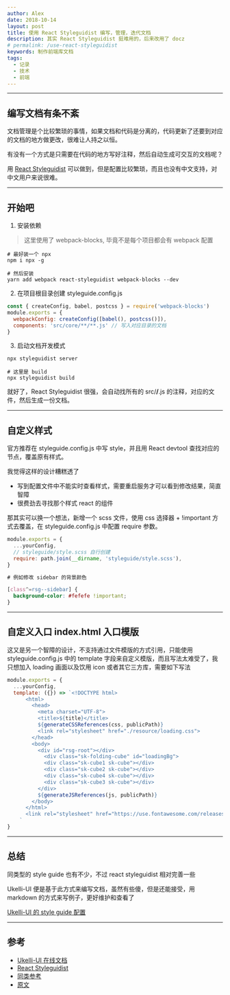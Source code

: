 ```yaml
---
author: Alex
date: 2018-10-14
layout: post
title: 使用 React Styleguidist 编写，管理，迭代文档
description: 其实 React Styleguidist 挺难用的，后来改用了 docz
# permalink: /use-react-styleguidist
keywords: 制作前端库文档
tags: 
  - 记录
  - 技术
  - 前端
---
```


--------------

## 编写文档有条不紊

文档管理是个比较繁琐的事情，如果文档和代码是分离的，代码更新了还要到对应的文档的地方做更改，很难让人持之以恒。

有没有一个方式是只需要在代码的地方写好注释，然后自动生成可交互的文档呢？

用 [React Styleguidist](https://react-styleguidist.js.org/) 可以做到，但是配置比较繁琐，而且也没有中文支持，对中文用户来说很难。

--------------

## 开始吧

1. 安装依赖

> 这里使用了 webpack-blocks, 毕竟不是每个项目都会有 webpack 配置

```shell
# 最好装一个 npx
npm i npx -g

# 然后安装
yarn add webpack react-styleguidist webpack-blocks --dev
```

2. 在项目根目录创建 styleguide.config.js

```js
const { createConfig, babel, postcss } = require('webpack-blocks')
module.exports = {
  webpackConfig: createConfig([babel(), postcss()]),
  components: 'src/core/**/**.js' // 写入对应目录的文档
}
```

3. 启动文档开发模式

```shell
npx styleguidist server

# 这里是 build
npx styleguidist build
```

就好了，React Styleguidist 很强，会自动找所有的 src/**/**.js 的注释，对应的文件，然后生成一份文档。

--------------

## 自定义样式

官方推荐在 styleguide.config.js 中写 style，并且用 React devtool 查找对应的节点，覆盖原有样式。

我觉得这样的设计糟糕透了

- 写到配置文件中不能实时查看样式，需要重启服务才可以看到修改结果，简直智障
- 很费劲去寻找那个样式 react 的组件

那其实可以换一个想法，新增一个 scss 文件，使用 css 选择器 + !important 方式去覆盖，在 styleguide.config.js 中配置 require 参数。

```js
module.exports = {
  ...yourConfig,
  // styleguide/style.scss 自行创建
  require: path.join(__dirname, 'styleguide/style.scss'),
}
```

```css
# 例如修改 sidebar 的背景颜色

[class^=rsg--sidebar] {
  background-color: #fefefe !important;
}
```

--------------

## 自定义入口 index.html 入口模版

这又是另一个智障的设计，不支持通过文件模版的方式引用，只能使用 styleguide.config.js 中的 template 字段来自定义模版，而且写法太难受了，我只想加入 loading 画面以及饮用 icon 或者其它三方库，需要如下写法

```js
module.exports = {
  ...yourConfig,
  template: ({}) => `<!DOCTYPE html>
      <html>
        <head>
          <meta charset="UTF-8">
          <title>${title}</title>
          ${generateCSSReferences(css, publicPath)}
          <link rel="stylesheet" href="./resource/loading.css">
        </head>
        <body>
          <div id="rsg-root"></div>
            <div class="sk-folding-cube" id="loadingBg">
            <div class="sk-cube1 sk-cube"></div>
            <div class="sk-cube2 sk-cube"></div>
            <div class="sk-cube4 sk-cube"></div>
            <div class="sk-cube3 sk-cube"></div>
          </div>
          ${generateJSReferences(js, publicPath)}
        </body>
      </html>
      <link rel="stylesheet" href="https://use.fontawesome.com/releases/v5.3.1/css/all.css" integrity="sha384-mzrmE5qonljUremFsqc01SB46JvROS7bZs3IO2EmfFsd15uHvIt+Y8vEf7N7fWAU" crossorigin="anonymous">
    `
}
```

--------------

## 总结

同类型的 style guide 也有不少，不过 react styleguidist 相对完善一些

Ukelli-UI 便是基于此方式来编写文档，虽然有些傻，但是还能接受，用 markdown 的方式来写例子，更好维护和查看了

[Ukelli-UI 的 style guide 配置](https://github.com/ukelli/ukelli-ui/blob/master/styleguide.config.js)

--------------

## 参考

- [Ukelli-UI 在线文档](https://ukelli.github.io/ukelli-ui/index.html)
- [React Styleguidist](https://react-styleguidist.js.org/docs/getting-started.html)
- [同类参考](https://react-styleguidist.js.org/docs/cookbook.html#are-there-any-other-projects-like-this)
- [原文](https://ukelli.com/use-react-styleguidist)
